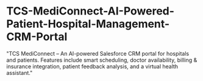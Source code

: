 # TCS-MediConnect-AI-Powered-Patient-Hospital-Management-CRM-Portal
"TCS MediConnect – An AI-powered Salesforce CRM portal for hospitals and patients. Features include smart scheduling, doctor availability, billing &amp; insurance integration, patient feedback analysis, and a virtual health assistant."
